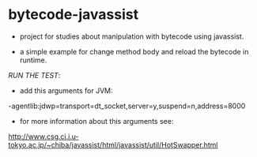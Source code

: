 bytecode-javassist
==================

* project for studies about manipulation with bytecode using javassist.

* a simple example for change method body and reload the bytecode in runtime.



*RUN THE TEST*:

* add this arguments for JVM:

-agentlib:jdwp=transport=dt_socket,server=y,suspend=n,address=8000

* for more information about this arguments see:

http://www.csg.ci.i.u-tokyo.ac.jp/~chiba/javassist/html/javassist/util/HotSwapper.html


